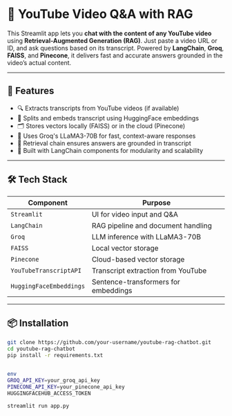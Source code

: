 # 🎥 YouTube Video Q&A with RAG

This Streamlit app lets you **chat with the content of any YouTube video** using **Retrieval-Augmented Generation (RAG)**. Just paste a video URL or ID, and ask questions based on its transcript. Powered by **LangChain**, **Groq**, **FAISS**, and **Pinecone**, it delivers fast and accurate answers grounded in the video’s actual content.

---

## 🚀 Features

- 🔍 Extracts transcripts from YouTube videos (if available)
- 🧠 Splits and embeds transcript using HuggingFace embeddings
- 🗂️ Stores vectors locally (FAISS) or in the cloud (Pinecone)
- 🤖 Uses Groq's LLaMA3-70B for fast, context-aware responses
- 🧵 Retrieval chain ensures answers are grounded in transcript
- 🧪 Built with LangChain components for modularity and scalability

---

## 🛠️ Tech Stack

| Component         | Purpose                                |
|------------------|----------------------------------------|
| `Streamlit`      | UI for video input and Q&A             |
| `LangChain`      | RAG pipeline and document handling     |
| `Groq`           | LLM inference with LLaMA3-70B          |
| `FAISS`          | Local vector storage                   |
| `Pinecone`       | Cloud-based vector storage             |
| `YouTubeTranscriptAPI` | Transcript extraction from YouTube |
| `HuggingFaceEmbeddings` | Sentence-transformers for embeddings |

---

## 📦 Installation

```bash
git clone https://github.com/your-username/youtube-rag-chatbot.git
cd youtube-rag-chatbot
pip install -r requirements.txt


env
GROQ_API_KEY=your_groq_api_key
PINECONE_API_KEY=your_pinecone_api_key
HUGGINGFACEHUB_ACCESS_TOKEN

streamlit run app.py
